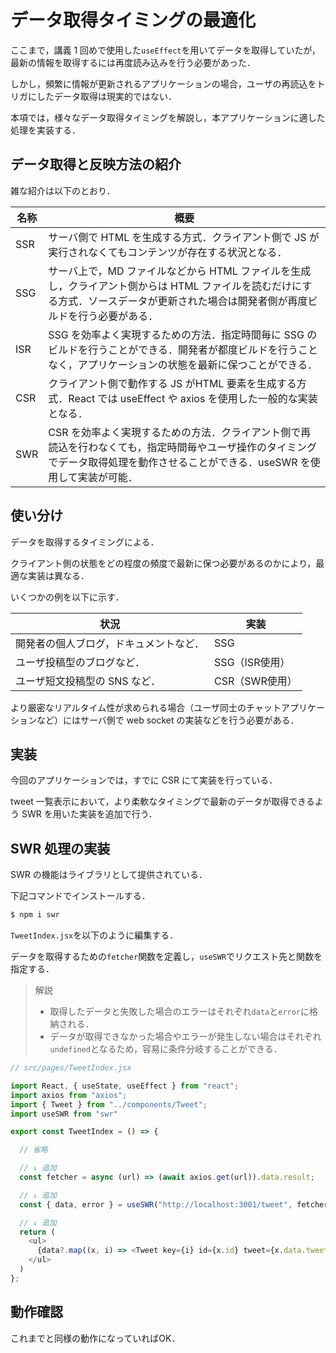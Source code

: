 # データ取得タイミングの最適化

ここまで，講義 1 回めで使用した`useEffect`を用いてデータを取得していたが，最新の情報を取得するには再度読み込みを行う必要があった．

しかし，頻繁に情報が更新されるアプリケーションの場合，ユーザの再読込をトリガにしたデータ取得は現実的ではない．

本項では，様々なデータ取得タイミングを解説し，本アプリケーションに適した処理を実装する．

## データ取得と反映方法の紹介

雑な紹介は以下のとおり．

|名称|概要|
|-|-|
|SSR|サーバ側で HTML を生成する方式．クライアント側で JS が実行されなくてもコンテンツが存在する状況となる．|
|SSG|サーバ上で，MD ファイルなどから HTML ファイルを生成し，クライアント側からは HTML ファイルを読むだけにする方式．ソースデータが更新された場合は開発者側が再度ビルドを行う必要がある．|
|ISR|SSG を効率よく実現するための方法．指定時間毎に SSG のビルドを行うことができる．開発者が都度ビルドを行うことなく，アプリケーションの状態を最新に保つことができる．|
|CSR|クライアント側で動作する JS がHTML 要素を生成する方式．React では useEffect や axios を使用した一般的な実装となる．|
|SWR|CSR を効率よく実現するための方法．クライアント側で再読込を行わなくても，指定時間毎やユーザ操作のタイミングでデータ取得処理を動作させることができる．useSWR を使用して実装が可能．|

## 使い分け

データを取得するタイミングによる．

クライアント側の状態をどの程度の頻度で最新に保つ必要があるのかにより，最適な実装は異なる．

いくつかの例を以下に示す．

|状況|実装|
|-|-|
|開発者の個人ブログ，ドキュメントなど．|SSG|
|ユーザ投稿型のブログなど．|SSG（ISR使用）|
|ユーザ短文投稿型の SNS など．|CSR（SWR使用）|

より厳密なリアルタイム性が求められる場合（ユーザ同士のチャットアプリケーションなど）にはサーバ側で web socket の実装などを行う必要がある．

## 実装

今回のアプリケーションでは，すでに CSR にて実装を行っている．

tweet 一覧表示において，より柔軟なタイミングで最新のデータが取得できるよう SWR を用いた実装を追加で行う．

## SWR 処理の実装

SWR の機能はライブラリとして提供されている．

下記コマンドでインストールする．

```bash
$ npm i swr
```

`TweetIndex.jsx`を以下のように編集する．

データを取得するための`fetcher`関数を定義し，`useSWR`でリクエスト先と関数を指定する．

>解説
>
>- 取得したデータと失敗した場合のエラーはそれぞれ`data`と`error`に格納される．
>- データが取得できなかった場合やエラーが発生しない場合はそれぞれ`undefined`となるため，容易に条件分岐することができる．

```js
// src/pages/TweetIndex.jsx

import React, { useState, useEffect } from "react";
import axios from "axios";
import { Tweet } from "../components/Tweet";
import useSWR from "swr"

export const TweetIndex = () => {

  // 省略

  // ↓ 追加
  const fetcher = async (url) => (await axios.get(url)).data.result;

  // ↓ 追加
  const { data, error } = useSWR("http://localhost:3001/tweet", fetcher)

  // ↓ 追加
  return (
    <ul>
      {data?.map((x, i) => <Tweet key={i} id={x.id} tweet={x.data.tweet} user_id={x.data.user_id} created_at={x.data.created_at} />)}
    </ul>
  )
};

```

## 動作確認

これまでと同様の動作になっていればOK．
